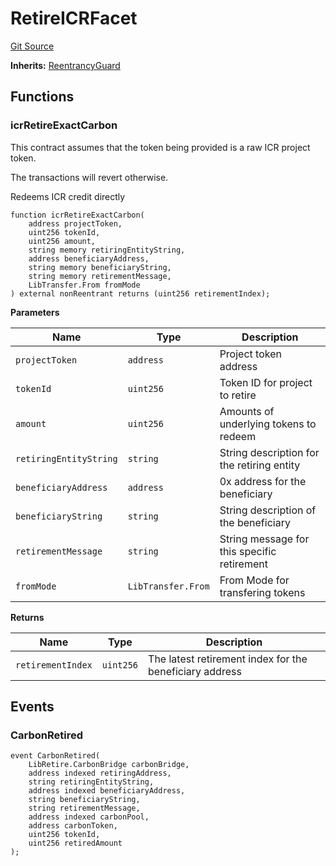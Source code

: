 # RetireICRFacet
[Git Source](https://github.com/KlimaDAO/klimadao-solidity/blob/704b462e69030cb9a43680057bee91d745d579ba/src/infinity/facets/Bridges/ICR/RetireICRFacet.sol)

**Inherits:**
[ReentrancyGuard](/src/infinity/ReentrancyGuard.sol/abstract.ReentrancyGuard.md)


## Functions
### icrRetireExactCarbon

This contract assumes that the token being provided is a raw ICR project token.

The transactions will revert otherwise.

Redeems ICR credit directly


```solidity
function icrRetireExactCarbon(
    address projectToken,
    uint256 tokenId,
    uint256 amount,
    string memory retiringEntityString,
    address beneficiaryAddress,
    string memory beneficiaryString,
    string memory retirementMessage,
    LibTransfer.From fromMode
) external nonReentrant returns (uint256 retirementIndex);
```
**Parameters**

|Name|Type|Description|
|----|----|-----------|
|`projectToken`|`address`|        Project token address|
|`tokenId`|`uint256`|             Token ID for project to retire|
|`amount`|`uint256`|              Amounts of underlying tokens to redeem|
|`retiringEntityString`|`string`|String description for the retiring entity|
|`beneficiaryAddress`|`address`|  0x address for the beneficiary|
|`beneficiaryString`|`string`|   String description of the beneficiary|
|`retirementMessage`|`string`|   String message for this specific retirement|
|`fromMode`|`LibTransfer.From`|            From Mode for transfering tokens|

**Returns**

|Name|Type|Description|
|----|----|-----------|
|`retirementIndex`|`uint256`|    The latest retirement index for the beneficiary address|


## Events
### CarbonRetired

```solidity
event CarbonRetired(
    LibRetire.CarbonBridge carbonBridge,
    address indexed retiringAddress,
    string retiringEntityString,
    address indexed beneficiaryAddress,
    string beneficiaryString,
    string retirementMessage,
    address indexed carbonPool,
    address carbonToken,
    uint256 tokenId,
    uint256 retiredAmount
);
```

